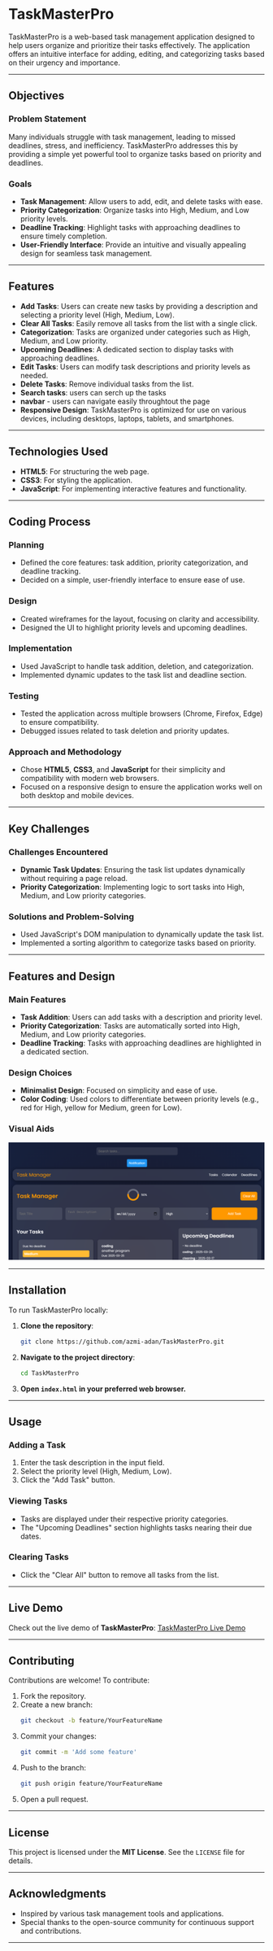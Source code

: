 # TaskMasterPro

TaskMasterPro is a web-based task management application designed to help users organize and prioritize their tasks effectively. The application offers an intuitive interface for adding, editing, and categorizing tasks based on their urgency and importance.

---

## Objectives

### Problem Statement
Many individuals struggle with task management, leading to missed deadlines, stress, and inefficiency. TaskMasterPro addresses this by providing a simple yet powerful tool to organize tasks based on priority and deadlines.

### Goals
- **Task Management**: Allow users to add, edit, and delete tasks with ease.
- **Priority Categorization**: Organize tasks into High, Medium, and Low priority levels.
- **Deadline Tracking**: Highlight tasks with approaching deadlines to ensure timely completion.
- **User-Friendly Interface**: Provide an intuitive and visually appealing design for seamless task management.

---

## Features

- **Add Tasks**: Users can create new tasks by providing a description and selecting a priority level (High, Medium, Low).
- **Clear All Tasks**: Easily remove all tasks from the list with a single click.
- **Categorization**: Tasks are organized under categories such as High, Medium, and Low priority.
- **Upcoming Deadlines**: A dedicated section to display tasks with approaching deadlines.
- **Edit Tasks**: Users can modify task descriptions and priority levels as needed.
- **Delete Tasks**: Remove individual tasks from the list.
- **Search tasks**: users can serch up the tasks
- **navbar** - users can navigate easily throughtout the page
- **Responsive Design**: TaskMasterPro is optimized for use on various devices, including desktops,
laptops, tablets, and smartphones.

---

## Technologies Used

- **HTML5**: For structuring the web page.
- **CSS3**: For styling the application.
- **JavaScript**: For implementing interactive features and functionality.

---

## Coding Process

### Planning
- Defined the core features: task addition, priority categorization, and deadline tracking.
- Decided on a simple, user-friendly interface to ensure ease of use.

### Design
- Created wireframes for the layout, focusing on clarity and accessibility.
- Designed the UI to highlight priority levels and upcoming deadlines.

### Implementation
- Used JavaScript to handle task addition, deletion, and categorization.
- Implemented dynamic updates to the task list and deadline section.

### Testing
- Tested the application across multiple browsers (Chrome, Firefox, Edge) to ensure compatibility.
- Debugged issues related to task deletion and priority updates.

### Approach and Methodology
- Chose **HTML5**, **CSS3**, and **JavaScript** for their simplicity and compatibility with modern web browsers.
- Focused on a responsive design to ensure the application works well on both desktop and mobile devices.

---

## Key Challenges

### Challenges Encountered
- **Dynamic Task Updates**: Ensuring the task list updates dynamically without requiring a page reload.
- **Priority Categorization**: Implementing logic to sort tasks into High, Medium, and Low priority categories.

### Solutions and Problem-Solving
- Used JavaScript's DOM manipulation to dynamically update the task list.
- Implemented a sorting algorithm to categorize tasks based on priority.

---

## Features and Design

### Main Features
- **Task Addition**: Users can add tasks with a description and priority level.
- **Priority Categorization**: Tasks are automatically sorted into High, Medium, and Low priority categories.
- **Deadline Tracking**: Tasks with approaching deadlines are highlighted in a dedicated section.

### Design Choices
- **Minimalist Design**: Focused on simplicity and ease of use.
- **Color Coding**: Used colors to differentiate between priority levels (e.g., red for High, yellow for Medium, green for Low).

### Visual Aids
![TaskMasterPro Screenshot](assets/largescreenview1.png)

---

## Installation

To run TaskMasterPro locally:

1. **Clone the repository**:
   ```bash
   git clone https://github.com/azmi-adan/TaskMasterPro.git
   ```
2. **Navigate to the project directory**:
   ```bash
   cd TaskMasterPro
   ```
3. **Open `index.html` in your preferred web browser.**

---

## Usage

### Adding a Task
1. Enter the task description in the input field.
2. Select the priority level (High, Medium, Low).
3. Click the "Add Task" button.

### Viewing Tasks
- Tasks are displayed under their respective priority categories.
- The "Upcoming Deadlines" section highlights tasks nearing their due dates.

### Clearing Tasks
- Click the "Clear All" button to remove all tasks from the list.

---

## Live Demo

Check out the live demo of **TaskMasterPro**: [TaskMasterPro Live Demo](https://azmi-adan.github.io/TaskMasterPro/)

---

## Contributing

Contributions are welcome! To contribute:

1. Fork the repository.
2. Create a new branch:
   ```bash
   git checkout -b feature/YourFeatureName
   ```
3. Commit your changes:
   ```bash
   git commit -m 'Add some feature'
   ```
4. Push to the branch:
   ```bash
   git push origin feature/YourFeatureName
   ```
5. Open a pull request.

---

## License

This project is licensed under the **MIT License**. See the `LICENSE` file for details.

---

## Acknowledgments

- Inspired by various task management tools and applications.
- Special thanks to the open-source community for continuous support and contributions.

---


